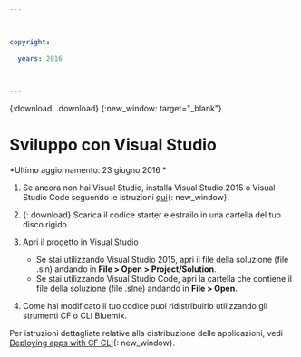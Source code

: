 ```yaml
---

 

copyright:

  years: 2016

 

---
```


{:download: .download}
{:new_window: target="_blank"}

# Sviluppo con Visual Studio

*Ultimo aggiornamento: 23 giugno 2016
*

  1. Se ancora non hai Visual Studio, installa Visual Studio 2015 o Visual Studio Code seguendo le istruzioni [qui](https://msdn.microsoft.com/en-us/library/e2h7fzkw.aspx){: new_window}.

  1. {: download} Scarica il codice starter e estrailo in una cartella del tuo disco rigido.

  1. Apri il progetto in Visual Studio

      + Se stai utilizzando Visual Studio 2015, apri il file della soluzione (file .sln) andando in **File > Open > Project/Solution**.
      + Se stai utilizzando Visual Studio Code, apri la cartella che contiene il file della soluzione (file .slne) andando in **File > Open**.

  1. Come hai modificato il tuo codice puoi ridistribuirlo utilizzando gli strumenti CF o CLI Bluemix.

Per istruzioni dettagliate relative alla distribuzione delle applicazioni, vedi [Deploying apps with CF CLI](./install_cli.html){: new_window}.
